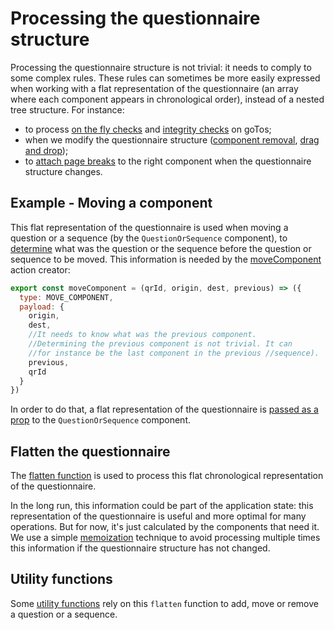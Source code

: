 # Processing the questionnaire structure

Processing the questionnaire structure is not trivial: it needs to comply to some complex rules. These rules can sometimes be more easily expressed when working with a flat representation of the questionnaire (an array where each component appears in chronological order), instead of a nested tree structure. For instance:
- to process [on the fly checks](https://github.com/InseeFr/Pogues/blob/4ef8d01e46cecc9343bede2a3f9a0d1406abfdf7/src/js/components/goto-panel.js#L89) and [integrity checks](https://github.com/InseeFr/Pogues/blob/master/src/js/utils/goTosChecker.js) on goTos;
- when we modify the questionnaire structure ([component removal](https://github.com/InseeFr/Pogues/blob/4ef8d01e46cecc9343bede2a3f9a0d1406abfdf7/src/js/components/delete-activator.js), [drag and drop](https://github.com/InseeFr/Pogues/blob/4ef8d01e46cecc9343bede2a3f9a0d1406abfdf7/src/js/components/question-or-sequence.js#L36));
- to [attach page breaks](https://github.com/InseeFr/Pogues/blob/465665aaf56e835f7b5ae13dff899531d44ed4bd/src/js/reducers/page-break-by-id.js#L32-L45) to the right component when the questionnaire structure changes.

## Example - Moving a component

This flat representation of the questionnaire is used when moving a question or a sequence (by the `QuestionOrSequence` component), to [determine](https://github.com/InseeFr/Pogues/blob/465665aaf56e835f7b5ae13dff899531d44ed4bd/src/js/components/question-or-sequence.js#L40-L42) what was the question or the sequence before the question or sequence to be moved. This information is needed by the [moveComponent](https://github.com/InseeFr/Pogues/blob/465665aaf56e835f7b5ae13dff899531d44ed4bd/src/js/actions/component.js#L49-L57) action creator:

```javascript
export const moveComponent = (qrId, origin, dest, previous) => ({
  type: MOVE_COMPONENT,
  payload: {
    origin,
    dest,
    //It needs to know what was the previous component.
    //Determining the previous component is not trivial. It can
    //for instance be the last component in the previous //sequence).
    previous,
    qrId
  }
})
```

In order to do that, a flat representation of the questionnaire is [passed as a prop](https://github.com/InseeFr/Pogues/blob/465665aaf56e835f7b5ae13dff899531d44ed4bd/src/js/components/question-or-sequence.js#L131) to the `QuestionOrSequence` component.

## Flatten the questionnaire

The [flatten function](https://github.com/InseeFr/Pogues/blob/465665aaf56e835f7b5ae13dff899531d44ed4bd/src/js/utils/data-utils.js#L31) is used to process this flat chronological representation of the questionnaire.

In the long run, this information could be part of the application state: this representation of the questionnaire is useful and more optimal for many operations. But for now, it's just calculated by the components that need it. We use a simple [memoization](https://github.com/InseeFr/Pogues/blob/465665aaf56e835f7b5ae13dff899531d44ed4bd/src/js/utils/data-utils.js#L80-L85) technique to avoid processing multiple times this information if the questionnaire structure has not changed.

## Utility functions

Some [utility functions](https://github.com/InseeFr/Pogues/tree/465665aaf56e835f7b5ae13dff899531d44ed4bd/src/js/utils/tree-utils) rely on this `flatten` function to add, move or remove a question or a sequence. 
